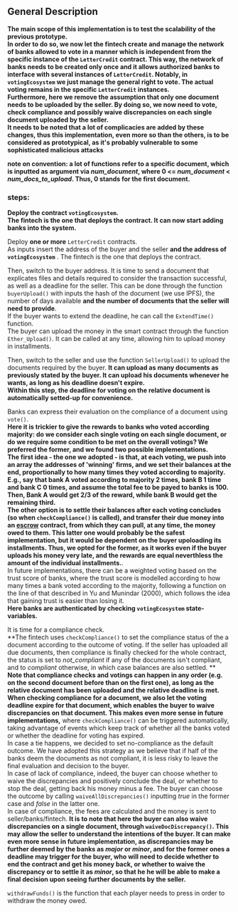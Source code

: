 ## General Description 

**The main scope of this implementation is to test the scalability of the previous prototype. \
In order to do so, we now let the fintech create and manage the network of banks allowed to vote in a manner which is independent from the specific instance of the `LetterCredit` contract. This way, the network of banks needs to be created only once and it allows authorized banks to interface with several instances of `LetterCredit`. 
Notably, in `votingEcosystem` we just manage the general right to vote. The actual voting remains in the specific `LetterCredit` instances.\
Furthermore, here we remove the assumption that only one document needs to be uploaded by the seller. By doing so, we now need to vote, check compliance and possibly waive discrepancies on each single document uploaded by the seller. \
It needs to be noted that a lot of complicacies are added by these changes, thus this implementation, even more so than the others, is to be considered as prototypical, as it's probably vulnerable to some sophisticated malicious attacks**


**note on convention: a lot of functions refer to a specific document, which is inputted as argument via *num_document*, where 0 <= *num_document* < *num_docs_to_upload*. Thus, 0 stands for the first document.**

### steps:

**Deploy the contract `votingEcosystem`. \
The fintech is the one that deploys the contract. It can now start adding banks into the system.**

Deploy **one or more** `LetterCredit` contracts. \
As inputs insert the address of the buyer and the seller **and the address of `votingEcosystem`** . The fintech is the one that deploys the contract.

Then, switch to the buyer address. It is time to send a document that explicates files and details required to consider the transaction successful, as well as a deadline for the seller. This can be done through the function `buyerUpload()` with inputs the hash of the document (we use IPFS), the number of days available **and the number of documents that the seller will need to provide**. \
If the buyer wants to extend the deadline, he can call the `ExtendTime()` function. \
The buyer can upload the money in the smart contract through the function `Ether_Upload()`. It can be called at any time, allowing him to upload money in installments.

Then, switch to the seller and use the function `SellerUpload()` to upload the documents required by the buyer. **It can upload as many documents as previously stated by the buyer. It can upload his documents whenever he wants, as long as his deadline doesn't expire.** \
**Within this step, the deadline for voting on the relative document is automatically setted-up for convenience.**

Banks can express their evaluation on the compliance of a document using `vote()`. \
**Here it is trickier to give the rewards to banks who voted according majority: do we consider each single voting on each single document, or do we require some condition to be met on the overall votings? We preferred the former, and we found two possible implementations. \
The first idea - the one we adopted - is that, at each voting, we push into an array the addresses of 'winning' firms, and we set their balances at the end, proportionally to how many times they voted according to majority. E.g., say that bank A voted according to majority 2 times, bank B 1 time and bank C 0 times, and assume the total fee to be payed to banks is 100. Then, Bank A would get 2/3 of the reward, while bank B would get the remaining third. \
The other option is to settle their balances after each voting concludes (so when `checkCompliance()` is called), and transfer their due money into an [escrow](https://github.com/OpenZeppelin/openzeppelin-contracts/blob/master/contracts/payment/escrow/Escrow.sol) contract, from which they can pull, at any time, the money owed to them. This latter one would probably be the safest implementation, but it would be dependent on the buyer upoloading its installments. Thus, we opted for the former, as it works even if the buyer uploads his money very late, and the rewards are equal neverthless the amount of the individual installments.**. \
In future implementations, there can be a weighted voting based on the trust score of banks, where the trust score is modelled according to how many times a bank voted according to the majority, following a function on the line of that described in Yu and Munindar (2000), which follows the idea that gaining trust is easier than losing it. \
**Here banks are authenticated by checking `votingEcosystem` state-variables.** 

It is time for a compliance check.  
**The fintech uses `checkCompliance()` to set the compliance status of the a document according to the outcome of voting. If the seller has uploaded all due documents, then compliance is finally checked for the whole contract, the status is set to *not_compliant* if any of the documents isn't compliant, and to *compliant* otherwise, in which case balances are also settled.  ** \
**Note that compliance checks and votings can happen in any order (e.g. on the second document before than on the first one), as long as the relative document has been uploaded and the relative deadline is met.** \
**When checking compliance for a document, we also let the voting deadline expire for that document, which enables the buyer to waive discrepancies on that document. This makes even more sense in future implementations,** where `checkCompliance()` can be triggered automatically, taking advantage of events which keep track of whether all the banks voted or whether the deadline for voting has expired. \
In case a tie happens, we decided to set no-compliance as the default outcome. We have adopted this strategy as we believe that if half of the banks deem the documents as not compliant, it is less risky to leave the final evaluation and decision to the buyer. \
In case of lack of compliance, indeed, the buyer can choose whether to waive the discrepancies and positively conclude the deal, or whether to stop the deal, getting back his money minus a fee. The buyer can choose the outcome by calling `waiveAllDiscrepancies()` inputting *true* in the former case and *false* in the latter one. \
In case of compliance, the fees are calculated and the money is sent to seller/banks/fintech.
**It is to note that here the buyer can also waive discrepancies on a single document, through `waiveDocDiscrepancy()`. This may allow the seller to understand the intentions of the buyer. It can make even more sense in future implementation, as discrepancies may be further deemed by the banks as *major* or *minor*, and for the former ones a deadline may trigger for the buyer, who will need to decide whether to end the contract and get his money back, or whether to waive the discrepancy or to settle it as *minor*, so that he he will be able to make a final decision upon seeing further documents by the seller.**



`withdrawFunds()` is the function that each player needs to press in order to withdraw the money owed.
